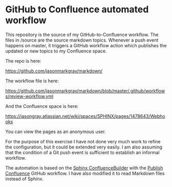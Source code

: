 # GitHub to Confluence automated workflow

This repository is the source of my GitHub-to-Confluence workflow. The files in /source are the source markdown topics. Whenever a push event happens on master, it triggers a GitHub workflow action which publishes the updated or new topics to my Confluence space.

The repo is here:

https://github.com/jasonmarkgray/markdown/

The workflow file is here:

https://github.com/jasonmarkgray/markdown/blob/master/.github/workflows/review-workflow.yml

And the Confluence space is here:

https://jasongray.atlassian.net/wiki/spaces/SPHINX/pages/1478643/Webhooks

You can view the pages as an anonymous user. 

For the purpose of this exercise I have not done very much work to refine the configuration, but it could be extended very easily. I am also assuming that the condition of a Git push event is sufficient to establish an informal workflow. 

The automation is based on the [Sphinx ConfluenceBuilder](https://github.com/sphinx-contrib/confluencebuilder) with the [Publish Confluence](https://github.com/marketplace/actions/publish-confluence) GitHub workflow. I have also modified it to read Markdown files instead of Sphinx.  
